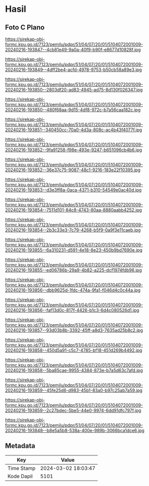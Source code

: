 # Hasil

## Foto C Plano

https://sirekap-obj-formc.kpu.go.id/7123/pemilu/pdpr/51/04/07/20/01/5104072001009-20240216-193847--4cb81e49-9a0a-40f9-b90f-e8677d10828f.jpg

https://sirekap-obj-formc.kpu.go.id/7123/pemilu/pdpr/51/04/07/20/01/5104072001009-20240216-193849--4dff2be4-acfd-4978-9753-b50cb58a89e3.jpg

https://sirekap-obj-formc.kpu.go.id/7123/pemilu/pdpr/51/04/07/20/01/5104072001009-20240216-193850--2803df20-ad83-4945-ad75-8d130f026347.jpg

https://sirekap-obj-formc.kpu.go.id/7123/pemilu/pdpr/51/04/07/20/01/5104072001009-20240216-193850--480f68aa-9d15-4df8-972c-b7a56caa182c.jpg

https://sirekap-obj-formc.kpu.go.id/7123/pemilu/pdpr/51/04/07/20/01/5104072001009-20240216-193851--340450cc-70a0-4d3a-808c-ac4b43f4077f.jpg

https://sirekap-obj-formc.kpu.go.id/7123/pemilu/pdpr/51/04/07/20/01/5104072001009-20240216-193852--9fa91258-f98e-493e-9247-b651096cb4b6.jpg

https://sirekap-obj-formc.kpu.go.id/7123/pemilu/pdpr/51/04/07/20/01/5104072001009-20240216-193852--36e37c75-9087-48c1-9216-183e22f10395.jpg

https://sirekap-obj-formc.kpu.go.id/7123/pemilu/pdpr/51/04/07/20/01/5104072001009-20240216-193853--d3e3ff8a-0aca-4371-b310-54549e0ac40d.jpg

https://sirekap-obj-formc.kpu.go.id/7123/pemilu/pdpr/51/04/07/20/01/5104072001009-20240216-193854--7511d101-84c8-4743-80aa-8880aabb4252.jpg

https://sirekap-obj-formc.kpu.go.id/7123/pemilu/pdpr/51/04/07/20/01/5104072001009-20240216-193854--2b3c33e3-7c79-4268-b5f9-0a9f3e11caeb.jpg

https://sirekap-obj-formc.kpu.go.id/7123/pemilu/pdpr/51/04/07/20/01/5104072001009-20240216-193855--6a310231-d591-4e18-8e23-450b9bd7690e.jpg

https://sirekap-obj-formc.kpu.go.id/7123/pemilu/pdpr/51/04/07/20/01/5104072001009-20240216-193855--ed06786b-29a9-4b82-a225-dcf1974fdb96.jpg

https://sirekap-obj-formc.kpu.go.id/7123/pemilu/pdpr/51/04/07/20/01/5104072001009-20240216-193856--dbb9625d-1fdc-474a-9fa1-f046d4c0c44a.jpg

https://sirekap-obj-formc.kpu.go.id/7123/pemilu/pdpr/51/04/07/20/01/5104072001009-20240216-193856--faf13d0c-817f-4426-b1c3-6d4c080526d1.jpg

https://sirekap-obj-formc.kpu.go.id/7123/pemilu/pdpr/51/04/07/20/01/5104072001009-20240216-193857--93d03b8b-3392-45ff-a8d3-7635ad25b8c2.jpg

https://sirekap-obj-formc.kpu.go.id/7123/pemilu/pdpr/51/04/07/20/01/5104072001009-20240216-193858--450d5a91-c5c7-4785-bf18-451d269b4492.jpg

https://sirekap-obj-formc.kpu.go.id/7123/pemilu/pdpr/51/04/07/20/01/5104072001009-20240216-193858--5ba85cae-9955-4384-873e-b7a5d63c7afd.jpg

https://sirekap-obj-formc.kpu.go.id/7123/pemilu/pdpr/51/04/07/20/01/5104072001009-20240216-193859--45fe25d6-d983-45b1-83a0-b97c25ab7a59.jpg

https://sirekap-obj-formc.kpu.go.id/7123/pemilu/pdpr/51/04/07/20/01/5104072001009-20240216-193859--2c27bdec-5be5-44e0-9974-6dd91dfc797f.jpg

https://sirekap-obj-formc.kpu.go.id/7123/pemilu/pdpr/51/04/07/20/01/5104072001009-20240216-193848--b8e5a5b8-538a-400e-989b-3066bca1dce6.jpg


## Metadata

| Key        | Value               |
| ---------- | ------------------- |
| Time Stamp | 2024-03-02 18:03:47 |
| Kode Dapil | 5101                |



